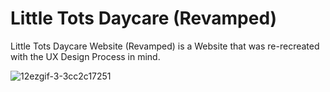 # Little Tots Daycare (Revamped)
Little Tots Daycare Website (Revamped) is a Website that was re-recreated 
with the UX Design Process in mind.


![12ezgif-3-3cc2c17251](https://user-images.githubusercontent.com/40047791/170131750-1825a6b3-471f-43e7-a493-73302da75725.gif)
